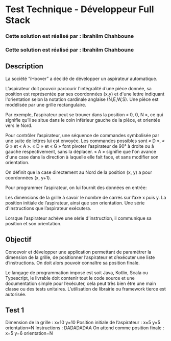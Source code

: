 # Test Technique - Développeur Full Stack

### Cette solution est réalisé par : Ibrahilm Chahboune

### Cette solution est réalisé par : Ibrahilm Chahboune

## Description

La société “iHoover” a décidé de développer un aspirateur automatique.

L’aspirateur doit pouvoir parcourir l'intégralité d’une pièce donnée, sa position est représentée par ses coordonnées (x,y) et d'une lettre indiquant l'orientation selon la notation cardinale anglaise (N,E,W,S). Une pièce est modélisée par une grille rectangulaire.

Par exemple, l’aspirateur peut se trouver dans la position « 0, 0, N », ce qui signifie qu’il se situe dans le coin inférieur gauche de la pièce, et orientée vers le Nord.

Pour contrôler l’aspirateur, une séquence de commandes symbolisée par une suite de lettres lui est envoyée. Les commandes possibles sont « D », « G » et « A ». « D » et « G » font pivoter l’aspirateur de 90° à droite ou à gauche respectivement, sans la déplacer. « A » signifie que l'on avance d'une case dans la direction à laquelle elle fait face, et sans modifier son orientation.

On définit que la case directement au Nord de la position (x, y) a pour coordonnées (x, y+1).

Pour programmer l’aspirateur, on lui fournit des données en entrée:

Les dimensions de la grille à savoir le nombre de carrés sur l’axe x puis y.
La position initiale de l’aspirateur, ainsi que son orientation.
Une série d'instructions que l’aspirateur exécutera.

Lorsque l’aspirateur achève une série d'instruction, il communique sa position et son orientation.

## Objectif

Concevoir et développer une application permettant de paramétrer la dimension de la grille, de positionner l’aspirateur et d’exécuter une liste d’instructions. On doit alors pouvoir connaître sa position finale.

Le langage de programmation imposé est soit Java, Kotlin, Scala ou Typescript, le livrable doit contenir tout le code source et une documentation simple pour l’exécuter, cela peut très bien être une main classe ou des tests unitaires. L’utilisation de librairie ou framework tierce est autorisée.

## Test 1

Dimension de la grille : x=10 y=10
Position initiale de l’aspirateur : x=5 y=5 orientation=N
Instructions : DADADADAA
On attend comme position finale : x=5 y=6 orientation=N
